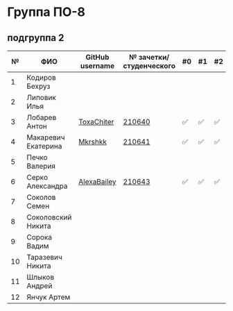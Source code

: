 # Группа ПО-8

## подгруппа 2

|№|ФИО| GitHub username  | № зачетки/студенческого |#0|#1|#2|#3|#4|#5|#6|#7|#8|
|---|---|------------------|------|---|---|---|---|---|---|---|---|---|
|1 |Кодиров Бехруз|||||||||||||
|2 |Липовик Илья|||||||||||||
|3 |Лобарев Антон|[ToxaChiter](https://github.com/ToxaChiter "GitHub link")|[210640](./trunk/PO210640/)|:white_check_mark:|:white_check_mark:|:white_check_mark:|:white_check_mark:|:white_check_mark:||||||
|4 |Макаревич Екатерина|[Mkrshkk](https://github.com/Mkrshkk)| [210641](./trunk/PO210641/) |:white_check_mark:|:white_check_mark:|:white_check_mark:|||:white_check_mark:|||||
|5 |Печко Валерия|||||||||||||
|6 |Серко Александра|[AlexaBailey](https://github.com/AlexaBailey)|[210643](./trunk/PO210643/)|:white_check_mark:|:white_check_mark:|:white_check_mark:|:white_check_mark:|:white_check_mark:||||||
|7 |Соколов Семен|||||||||||||
|8 |Соколовский Никита|||||||||||||
|9|Сорока Вадим|||||||||||||
|10|Таразевич Никита|||||||||||||
|11|Шлыков Андрей|||||||||||||
|12|Янчук Артем|||||||||||||
